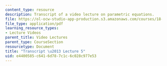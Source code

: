 ```yaml
---
content_type: resource
description: Transcript of a video lecture on parametric equations.
file: https://ol-ocw-studio-app-production.s3.amazonaws.com/courses/18-02-multivariable-calculus-fall-2007/e4400585c6416d787c1c6c028c977e53_18_022007L05.pdf
file_type: application/pdf
learning_resource_types:
- Lecture Videos
parent_title: Video Lectures
parent_type: CourseSection
resourcetype: Document
title: "Transcript \u2013 Lecture 5"
uid: e4400585-c641-6d78-7c1c-6c028c977e53
---
```

